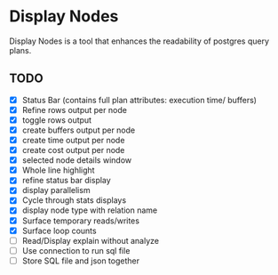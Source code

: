 # Display Nodes

Display Nodes is a tool that enhances the readability of postgres query plans.

## TODO

- [x] Status Bar (contains full plan attributes: execution time/ buffers)
- [x] Refine rows output per node
- [x] toggle rows output
- [x] create buffers output per node
- [x] create time output per node
- [x] create cost output per node
- [x] selected node details window
- [x] Whole line highlight
- [x] refine status bar display
- [x] display parallelism
- [x] Cycle through stats displays
- [x] display node type with relation name
- [x] Surface temporary reads/writes
- [x] Surface loop counts
- [ ] Read/Display explain without analyze
- [ ] Use connection to run sql file
- [ ] Store SQL file and json together
